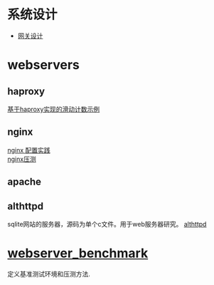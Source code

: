 # 系统设计

- [网关设计](../webserver/gateway.md)

# webservers

## haproxy


[基于haproxy实现的滑动计数示例](./haproxy/readme.md)  

## nginx

[nginx 配置实践](nginx/readme.md)  
[nginx压测](nginx/nginx压测.md)


## apache


## althttpd

sqlite网站的服务器，源码为单个c文件。用于web服务器研究。
[althttpd](althttpd.md)

# [webserver_benchmark](webserver_benchmark.md)

定义基准测试环境和压测方法.